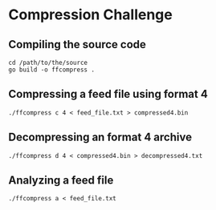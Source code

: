 # Compression Challenge

## Compiling the source code

```
cd /path/to/the/source
go build -o ffcompress .
```

## Compressing a feed file using format 4

```
./ffcompress c 4 < feed_file.txt > compressed4.bin
```

## Decompressing an format 4 archive

```
./ffcompress d 4 < compressed4.bin > decompressed4.txt
```

## Analyzing a feed file

```
./ffcompress a < feed_file.txt
```
